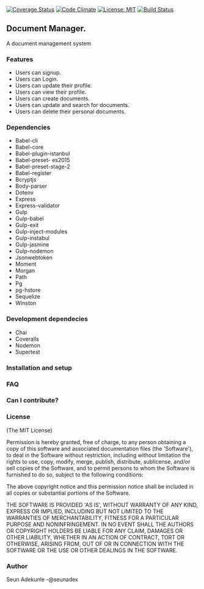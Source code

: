 [![Coverage Status](https://coveralls.io/repos/github/Seunadex/Doc-Manager/badge.svg?branch=staging)](https://coveralls.io/github/Seunadex/Doc-Manager?branch=staging)
[![Code Climate](https://codeclimate.com/github/Seunadex/Doc-Manager/badges/gpa.svg)](https://codeclimate.com/github/Seunadex/Doc-Manager)
[![License: MIT](https://img.shields.io/badge/License-MIT-yellow.svg)](https://opensource.org/licenses/MIT)
[![Build Status](https://travis-ci.org/Seunadex/Doc-Manager.svg?branch=staging)](https://travis-ci.org/Seunadex/Doc-Manager)




## Document Manager.
A document management system

### Features
* Users can signup.
* Users can Login.
* Users can update their profile.
* Users can view their profile.
* Users can create documents.
* Users can update and search for documents.
* Users can delete their personal documents.

### Dependencies
* Babel-cli
* Babel-core
* Babel-plugin-istanbul
* Babel-preset- es2015
* Babel-preset-stage-2
* Babel-register
* Bcryptjs
* Body-parser
* Dotenv
* Express
* Express-validator
* Gulp
* Gulp-babel
* Gulp-exit
* Gulp-inject-modules
* Gulp-instabul
* Gulp-jasmine
* Gulp-nodemon
* Jsonwebtoken
* Moment
* Morgan
* Path
* Pg
* pg-hstore
* Sequelize
* Winston

### Development dependecies
* Chai
* Coveralls
* Nodemon
* Supertest

### Installation and setup

### FAQ

### Can I contribute?

### License

(The MIT License)

Permission is hereby granted, free of charge, to any person obtaining a copy of this software and associated documentation files (the 'Software'), to deal in the Software without restriction, including without limitation the rights to use, copy, modify, merge, publish, distribute, sublicense, and/or sell copies of the Software, and to permit persons to whom the Software is furnished to do so, subject to the following conditions:

The above copyright notice and this permission notice shall be included in all copies or substantial portions of the Software.

THE SOFTWARE IS PROVIDED 'AS IS', WITHOUT WARRANTY OF ANY KIND, EXPRESS OR IMPLIED, INCLUDING BUT NOT LIMITED TO THE WARRANTIES OF MERCHANTABILITY, FITNESS FOR A PARTICULAR PURPOSE AND NONINFRINGEMENT. IN NO EVENT SHALL THE AUTHORS OR COPYRIGHT HOLDERS BE LIABLE FOR ANY CLAIM, DAMAGES OR OTHER LIABILITY, WHETHER IN AN ACTION OF CONTRACT, TORT OR OTHERWISE, ARISING FROM, OUT OF OR IN CONNECTION WITH THE SOFTWARE OR THE USE OR OTHER DEALINGS IN THE SOFTWARE.

### Author

Seun Adekunle -@seunadex
